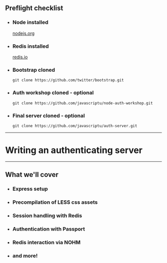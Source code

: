 ## Preflight checklist
- ### Node installed
  [nodejs.org](http://nodejs.org/)
- ### Redis installed
  [redis.io](http://redis.io/)
- ### Bootstrap cloned
  `git clone https://github.com/twitter/bootstrap.git`
- ### Auth workshop cloned - optional
  `git clone https://github.com/javascriptu/node-auth-workshop.git`
- ### Final server cloned - optional
  `git clone https://github.com/javascriptu/auth-server.git`
---
# Writing an authenticating server
---
## What we'll cover
- ### Express setup
- ### Precompilation of LESS css assets
- ### Session handling with Redis
- ### Authentication with Passport
- ### Redis interaction via NOHM
- ### and more!
